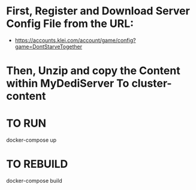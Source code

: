 # First, Register and Download Server Config File from the URL:
  - https://accounts.klei.com/account/game/config?game=DontStarveTogether

# Then, Unzip and copy the Content within MyDediServer To cluster-content

# TO RUN
docker-compose up

# TO REBUILD
docker-compose build
